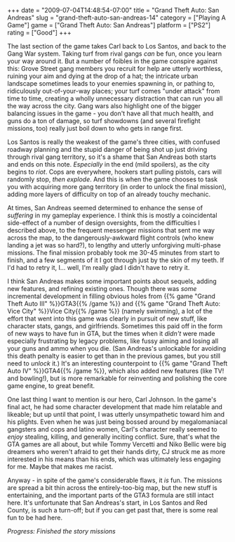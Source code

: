 +++
date = "2009-07-04T14:48:54-07:00"
title = "Grand Theft Auto: San Andreas"
slug = "grand-theft-auto-san-andreas-14"
category = ["Playing A Game"]
game = ["Grand Theft Auto: San Andreas"]
platform = ["PS2"]
rating = ["Good"]
+++

The last section of the game takes Carl back to Los Santos, and back to the Gang War system.  Taking turf from rival gangs <i>can</i> be fun, once you learn your way around it.  But a number of foibles in the game conspire against this: Grove Street gang members you recruit for help are utterly worthless, ruining your aim and dying at the drop of a hat; the intricate urban landscape sometimes leads to your enemies spawning in, or pathing to, ridiculously out-of-your-way places; your turf comes "under attack" from time to time, creating a wholly unnecessary distraction that can run you all the way across the city.  Gang wars also highlight one of the bigger balancing issues in the game - you don't have all that much health, and guns do a ton of damage, so turf showdowns (and several firefight missions, too) really just boil down to who gets in range first.

Los Santos is really the weakest of the game's three cities, with confused roadway planning and the stupid danger of being shot up just driving through rival gang territory, so it's a shame that San Andreas both starts and ends on this note.  <i>Especially</i> in the end (mild spoilers), as the city begins to <i>riot</i>.  Cops are everywhere, hookers start pulling pistols, cars will randomly stop, <i>then explode</i>.  And this is when the game chooses to task you with acquiring more gang territory (in order to unlock the final mission), adding more layers of difficulty on top of an already touchy mechanic.

At times, San Andreas seemed determined to enhance the sense of <i>suffering</i> in my gameplay experience.  I think this is mostly a coincidental side-effect of a number of design oversights, from the difficulties I described above, to the frequent messenger missions that sent me way across the map, to the dangerously-awkward flight controls (who knew landing a jet was so hard?), to lengthy and utterly unforgiving multi-phase missions.  The final mission probably took me 30-45 minutes from start to finish, and a few segments of it I got through just by the skin of my teeth.  If I'd had to retry it, I... well, I'm really glad I didn't have to retry it.

I think San Andreas makes some important points about sequels, adding new features, and refining existing ones.  Though there was <i>some</i> incremental development in filling obvious holes from {{% game "Grand Theft Auto III" %}}GTA3{{% /game %}} and {{% game "Grand Theft Auto: Vice City" %}}Vice City{{% /game %}} (namely swimming), a lot of the effort that went into this game was clearly in pursuit of new stuff, like character stats, gangs, and girlfriends.  Sometimes this paid off in the form of new ways to have fun in GTA, but the times when it <i>didn't</i> were made especially frustrating by legacy problems, like fussy aiming and losing all your guns and ammo when you die.  (San Andreas's unlockable for avoiding this death penalty is easier to get than in the previous games, but you still need to <i>unlock</i> it.)  It's an interesting counterpoint to {{% game "Grand Theft Auto IV" %}}GTA4{{% /game %}}, which also added new features (like TV! and bowling!), but is more remarkable for reinventing and polishing the core game engine, to great benefit.

One last thing I want to mention is our hero, Carl Johnson.  In the game's final act, he had some character development that made him relatable and likeable; but up until that point, I was utterly unsympathetic toward him and his plights.  Even when he was just being bossed around by megalomaniacal gangsters and cops and latino women, Carl's character really seemed to <i>enjoy</i> stealing, killing, and generally inciting conflict.  Sure, that's what the GTA games are all about, but while Tommy Vercetti and Niko Bellic were big dreamers who weren't afraid to get their hands dirty, CJ struck me as more interested in his means than his ends, which was ultimately less engaging for me.  Maybe that makes me racist.

Anyway - in spite of the game's considerable flaws, it <i>is</i> fun.  The missions are spread a bit thin across the entirely-too-big map, but the new stuff is entertaining, and the important parts of the GTA3 formula are still intact here.  It's unfortunate that San Andreas's start, in Los Santos and Red County, is such a turn-off; but if you can get past that, there is some real fun to be had here.

<i>Progress: Finished the story missions</i>